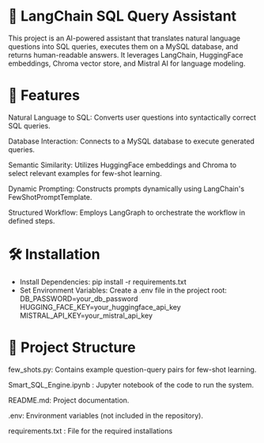 # 🧠 LangChain SQL Query Assistant

This project is an AI-powered assistant that translates natural language questions into SQL queries, executes them on a MySQL database, and returns human-readable answers. It leverages LangChain, HuggingFace embeddings, Chroma vector store, and Mistral AI for language modeling.

# 📌 Features

Natural Language to SQL: Converts user questions into syntactically correct SQL queries.

Database Interaction: Connects to a MySQL database to execute generated queries.

Semantic Similarity: Utilizes HuggingFace embeddings and Chroma to select relevant examples for few-shot learning.

Dynamic Prompting: Constructs prompts dynamically using LangChain's FewShotPromptTemplate.

Structured Workflow: Employs LangGraph to orchestrate the workflow in defined steps.

# 🛠️ Installation 

- Install Dependencies: 
pip install -r requirements.txt
- Set Environment Variables:
Create a .env file in the project root:
  DB_PASSWORD=your_db_password
  HUGGING_FACE_KEY=your_huggingface_api_key
  MISTRAL_API_KEY=your_mistral_api_key

# 🧩 Project Structure

few_shots.py: Contains example question-query pairs for few-shot learning.

Smart_SQL_Engine.ipynb : Jupyter notebook of the code to run the system.

README.md: Project documentation.

.env: Environment variables (not included in the repository).

requirements.txt : File for the required installations 





